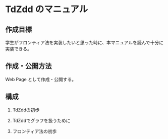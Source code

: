 # TdZdd のマニュアル

## 作成目標

学生がフロンティア法を実装したいと思った時に、本マニュアルを読んで十分に実装できる。

## 作成・公開方法

Web Page として作成・公開する。

## 構成

1. TdZddの初歩

1. TdZddでグラフを扱うために

1. フロンティア法の初歩
